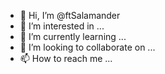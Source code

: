 - 👋 Hi, I’m @ftSalamander
- 👀 I’m interested in ...
- 🌱 I’m currently learning ...
- 💞️ I’m looking to collaborate on ...
- 📫 How to reach me ...

<!---
ftSalamander/ftSalamander is a ✨ special ✨ repository because its `README.md` (this file) appears on your GitHub profile.
You can click the Preview link to take a look at your changes.
--->
